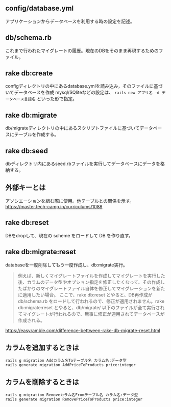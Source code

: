 ## config/database.yml
アプリケーションからデータベースを利用する時の設定を記述。

## db/schema.rb
これまで行われたマイグレートの履歴。現在のDBをそのまま再現するためのファイル。

## rake db:create
configディレクトリの中にあるdatabase.ymlを読み込み，そのファイルに基づいてデータベースを作成
mysql/SQliteなどの設定は、 `rails new アプリ名 -d データベース言語名` といった形で指定。

## rake db:migrate
db/migrateディレクトリの中にあるスクリプトファイルに基づいてデータベースにテーブルを作成する。

## rake db:seed
dbディレクトリ内にあるseed.rbファイルを実行してデータベースにデータを格納する。

## 外部キーとは
アソシエーションを組む際に使用。他テーブルとの関係を示す。
https://master.tech-camp.in/curriculums/1088

## rake db:reset
DBをdropして、現在の scheme をロードして DB を作り直す。

## rake db:migrate:reset
databaseを一度削除してもう一度作成し、db:migrate実行。

> 例えば、新しくマイグレートファイルを作成してマイグレートを実行した後、カラムのデータ型やオプション指定を修正したくなって、その作成したばかりのマイグレートファイル自体を修正してマイグレーションを新たに適用したい場合。
ここで、rake db:reset とやると、DB再作成が db/schema.rb をロードして行われるので、修正が適用されません。rake db:migrate:reset とやると、db/migrate/ 以下のファイルが全て実行されてマイグレートが行われるので、無事に修正が適用されてデータベースが作成される。

https://easyramble.com/difference-bettween-rake-db-migrate-reset.html

## カラムを追加するときは
```
rails g migration Addカラム名Toテーブル名 カラム名:データ型
rails generate migration AddPriceToProducts price:integer
```

## カラムを削除するときは
```
rails g migration Removeカラム名Fromテーブル名 カラム名:データ型
rails generate migration RemovePriceToProducts price:integer
```
